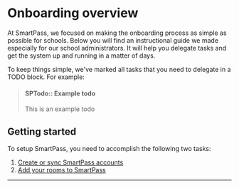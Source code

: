 # Onboarding overview

At SmartPass, we focused on making the onboarding process as simple as possible for schools. Below you will find an
instructional guide we made especially for our school administrators. It will help you delegate tasks and get the system
up and running in a matter of days.

To keep things simple, we've marked all tasks that you need to delegate in a TODO block. For example:

> #### SPTodo:: Example todo
> This is an example todo

## Getting started

To setup SmartPass, you need to accomplish the following two tasks:
1. [Create or sync SmartPass accounts](accounts.md)
2. [Add your rooms to SmartPass](rooms.md)

--- 